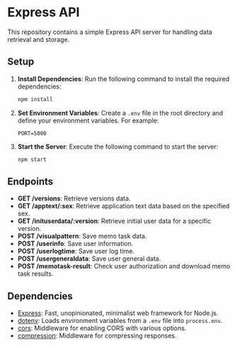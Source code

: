 # Express API

This repository contains a simple Express API server for handling data retrieval and storage.

## Setup

1. **Install Dependencies**: Run the following command to install the required dependencies:

   ```bash
   npm install
   ```

2. **Set Environment Variables**: Create a `.env` file in the root directory and define your environment variables. For example:

   ```
   PORT=5000
   ```

3. **Start the Server**: Execute the following command to start the server:

   ```bash
   npm start
   ```

## Endpoints

- **GET /versions**: Retrieve versions data.
- **GET /apptext/:sex**: Retrieve application text data based on the specified sex.
- **GET /inituserdata/:version**: Retrieve initial user data for a specific version.
- **POST /visualpattern**: Save memo task data.
- **POST /userinfo**: Save user information.
- **POST /userlogtime**: Save user log time.
- **POST /usergeneraldata**: Save user general data.
- **POST /memotask-result**: Check user authorization and download memo task results.

## Dependencies

- [Express](https://www.npmjs.com/package/express): Fast, unopinionated, minimalist web framework for Node.js.
- [dotenv](https://www.npmjs.com/package/dotenv): Loads environment variables from a `.env` file into `process.env`.
- [cors](https://www.npmjs.com/package/cors): Middleware for enabling CORS with various options.
- [compression](https://www.npmjs.com/package/compression): Middleware for compressing responses.
